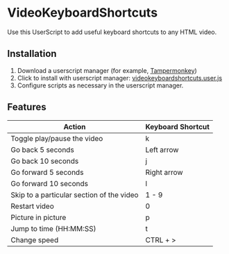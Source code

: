 # VideoKeyboardShortcuts

Use this UserScript to add useful keyboard shortcuts to any HTML video.

## Installation
1. Download a userscript manager (for example, [Tampermonkey](https://www.tampermonkey.net/))
2. Click to install with userscript manager: [videokeyboardshortcuts.user.js](https://github.com/steventango/video-keyboard-shortcuts/raw/master/VideoKeyboardShortcuts.user.js)
3. Configure scripts as necessary in the userscript manager.

## Features
Action | Keyboard Shortcut
--- | ---
Toggle play/pause the video | k
Go back 5 seconds | Left arrow
Go back 10 seconds | j
Go forward 5 seconds | Right arrow
Go forward 10 seconds | l
Skip to a particular section of the video | 1 - 9
Restart video | 0
Picture in picture | p
Jump to time (HH:MM:SS)| t
Change speed | CTRL + >
